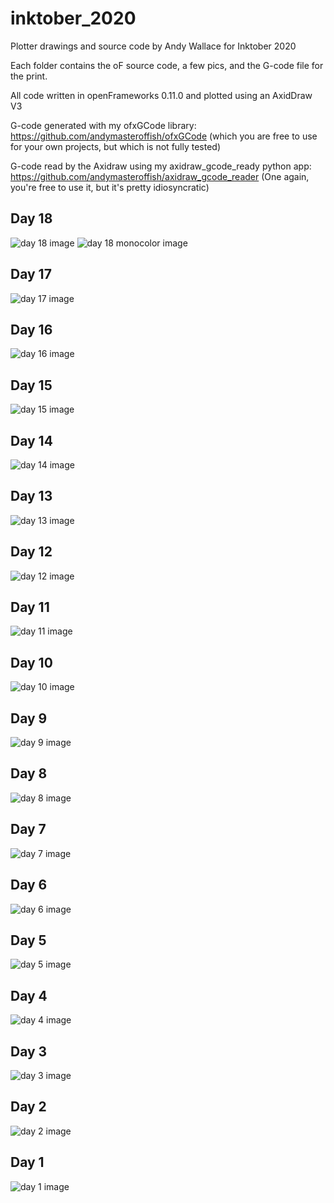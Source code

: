 # inktober_2020

Plotter drawings and source code by Andy Wallace for Inktober 2020

Each folder contains the oF source code, a few pics, and the G-code file for the print.

All code written in openFrameworks 0.11.0 and plotted using an AxidDraw V3

G-code generated with my ofxGCode library: https://github.com/andymasteroffish/ofxGCode
(which you are free to use for your own projects, but which is not fully tested)

G-code read by the Axidraw using my axidraw_gcode_ready python app: https://github.com/andymasteroffish/axidraw_gcode_reader
(One again, you're free to use it, but it's pretty idiosyncratic)

## Day 18

![day 18 image](https://github.com/andymasteroffish/inktober_2020/blob/main/day_18/pics/day_18_trim_small.jpg)
![day 18 monocolor image](https://github.com/andymasteroffish/inktober_2020/blob/main/day_18/pics/day_18_mono_trim_small.jpg)

## Day 17

![day 17 image](https://github.com/andymasteroffish/inktober_2020/blob/main/day_17/pics/day_17_trim_small.JPG)

## Day 16

![day 16 image](https://github.com/andymasteroffish/inktober_2020/blob/main/day_16/pics/day_16_trim_small.jpg)

## Day 15

![day 15 image](https://github.com/andymasteroffish/inktober_2020/blob/main/day_15/pics/day_15_full_small.jpg)

## Day 14

![day 14 image](https://github.com/andymasteroffish/inktober_2020/blob/main/day_14/pics/day_14_trim_small.jpg)

## Day 13

![day 13 image](https://github.com/andymasteroffish/inktober_2020/blob/main/day_13/pics/day_13_trim_small.jpg)

## Day 12

![day 12 image](https://github.com/andymasteroffish/inktober_2020/blob/main/day_12/pics/day_12_trim_small.jpg)

## Day 11

![day 11 image](https://github.com/andymasteroffish/inktober_2020/blob/main/day_11/pics/day_11_combined_small.jpg)

## Day 10

![day 10 image](https://github.com/andymasteroffish/inktober_2020/blob/main/day_10/pics/day_10_full_small.jpg)

## Day 9

![day 9 image](https://github.com/andymasteroffish/inktober_2020/blob/main/day_09/pics/day_09_small.jpg)

## Day 8

![day 8 image](https://github.com/andymasteroffish/inktober_2020/blob/main/day_08/pics/day_08_trim_small.jpg)

## Day 7

![day 7 image](https://github.com/andymasteroffish/inktober_2020/blob/main/day_07/pics/day_07_full_square_small.jpg)

## Day 6

![day 6 image](https://github.com/andymasteroffish/inktober_2020/blob/main/day_06/pics/day_06_full_small.jpg)

## Day 5

![day 5 image](https://github.com/andymasteroffish/inktober_2020/blob/main/day_05/pics/day_05_full_small.jpg)

## Day 4

![day 4 image](https://github.com/andymasteroffish/inktober_2020/blob/main/day_04/pics/day_04_crop_small.jpg)

## Day 3

![day 3 image](https://github.com/andymasteroffish/inktober_2020/blob/main/day_03/pics/day_03_small.jpg)

## Day 2

![day 2 image](https://github.com/andymasteroffish/inktober_2020/blob/main/day_02/pics/day_02_small.jpg)

## Day 1

![day 1 image](https://github.com/andymasteroffish/inktober_2020/blob/main/day_01/pics/day_01_trim_small.jpg)

